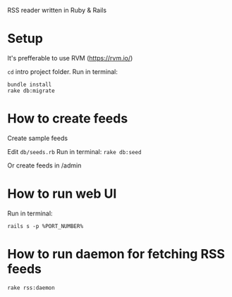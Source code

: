 RSS reader written in Ruby & Rails

# Setup

It's prefferable to use RVM (https://rvm.io/)

`cd` intro project folder. Run in terminal:
```
bundle install
rake db:migrate
```

# How to create feeds

Create sample feeds

Edit `db/seeds.rb`
Run in terminal:
`rake db:seed`

Or create feeds in /admin

# How to run web UI

Run in terminal:
```
rails s -p %PORT_NUMBER%
```

# How to run daemon for fetching RSS feeds
```
rake rss:daemon
```
